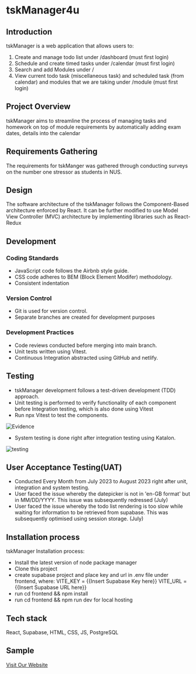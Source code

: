 # tskManager4u

## Introduction

tskManager is a web application that allows users to:

1. Create and manage todo list under /dashboard (must first login)
2. Schedule and create timed tasks under /calendar (must first login)
3. Search and add Modules under /
4. View current todo task (miscellaneous task) and scheduled task (from calendar) and modules that we are taking under /module (must first login)

## Project Overview

tskManager aims to streamline the process of managing tasks and homework on top of module requirements by automatically adding exam dates, details into the calendar

## Requirements Gathering

The requirements for tskManger was gathered through conducting surveys on the number one stressor as students in NUS.

## Design

The software architecture of the tskManager follows the Component-Based architecture enforced by React.
It can be further modified to use Model View Controller (MVC) architecture by implementing libraries such as React-Redux

## Development

### Coding Standards

- JavaScript code follows the Airbnb style guide.
- CSS code adheres to BEM (Block Element Modifer) methodology.
- Consistent indentation

### Version Control

- Git is used for version control.
- Separate branches are created for development purposes

### Development Practices

- Code reviews conducted before merging into main branch.
- Unit tests written using Vitest.
- Continuous Integration abstracted using GitHub and netlify.

## Testing

- tskManager development follows a test-driven development (TDD) approach.
- Unit testing is performed to verify functionality of each component before Integration testing, which is also done using Vitest
- Run npx Vitest to test the components.

![Evidence](https://github.com/lsyurea/tskManager/assets/96010792/64909580-ba7b-4b56-8010-50f1f52e0145)

- System testing is done right after integration testing using Katalon.

![testing](https://github.com/lsyurea/tskManager/assets/96010792/2dd2076f-6091-415c-8271-10259aebda9b)

## User Acceptance Testing(UAT)

- Conducted Every Month from July 2023 to August 2023 right after unit, integration and system testing.
- User faced the issue whereby the datepicker is not in 'en-GB format' but in MM/DD/YYYY. This issue was subsequently redressed (July)
- User faced the issue whereby the todo list rendering is too slow while waiting for information to be retrieved from supabase. This was subsequently optimised using session storage. (July)

## Installation process

tskManager Installation process:

- Install the latest version of node package manager
- Clone this project
- create supabase project and place key and url in .env file under frontend, where:
    VITE_KEY = {{Insert Supabase Key here}}
    VITE_URL = {{Insert Supabase URL here}}
- run cd frontend && npm install
- run cd frontend && npm run dev for local hosting

## Tech stack

React, Supabase, HTML, CSS, JS, PostgreSQL

## Sample

[Visit Our Website](https://tskmanager4u.netlify.app/)
